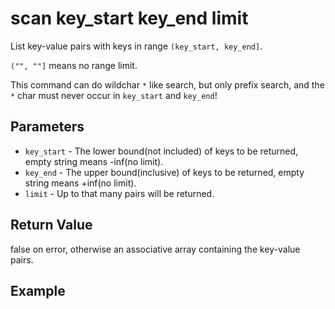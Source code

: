 # scan key_start key_end limit

List key-value pairs with keys in range `(key_start, key_end]`.

`("", ""]` means no range limit.

This command can do wildchar `*` like search, but only prefix search, and the `*` char must never occur in `key_start` and `key_end`!

## Parameters

* `key_start` - The lower bound(not included) of keys to be returned, empty string means -inf(no limit).
* `key_end` - The upper bound(inclusive) of keys to be returned, empty string means +inf(no limit).
* `limit` - Up to that many pairs will be returned.

## Return Value

false on error, otherwise an associative array containing the key-value pairs.

## Example

